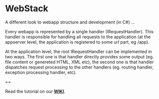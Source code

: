 WebStack
==

A different look to webapp structure and development (in C#) ...

Every webapp is represented by a single handler (IRequestHandler). This handler is responsible for handling all requests to the application (at the appserver level, the application is registered to some url part, eg /app).

At the application level, the root IRequestHandler can be implemented in two ways. The first one is that handler directly provides some output (eg. file content or genereted HTML, XML etc), the second one is that handler dispatches request processing to the other handlers (eg. routing handler, exception processing handler, etc).

==

Read the tutorial on our **[WIKI](https://github.com/neptuo/WebStack/wiki)**.
